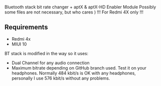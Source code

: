 Bluetooth stack bit rate changer + aptX & aptX-HD Enabler Module
Possibly some files are not necessary, but who cares )
!!! For Redmi 4X only !!!

## Requirements ##
- Redmi 4x
- MIUI 10

BT stack is modified in the way so it uses:
- Dual Channel for any audio connection
- Maximum bitrate depending on GitHub branch used. Test it on your headphones. Normally 484 kbit/s is OK with any headphones, personally I use 576 kbit/s without any problems.


